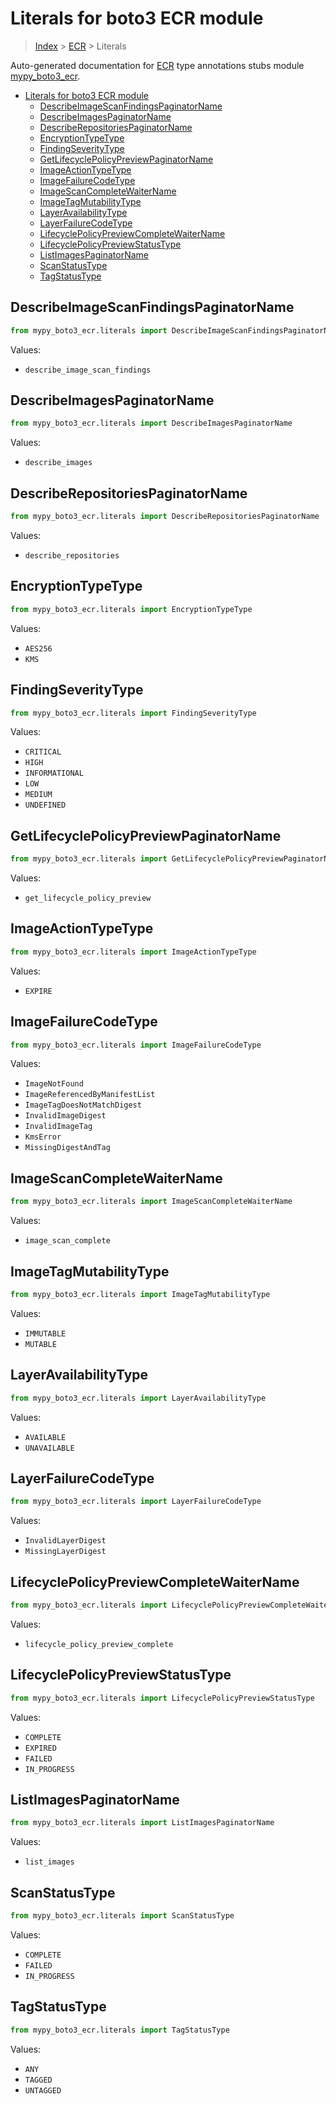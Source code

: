 # Literals for boto3 ECR module

> [Index](..) > [ECR](.) > Literals

Auto-generated documentation for
[ECR](https://boto3.amazonaws.com/v1/documentation/api/1.17.77/reference/services/ecr.html#ECR)
type annotations stubs module
[mypy_boto3_ecr](https://pypi.org/project/mypy-boto3-ecr/).

- [Literals for boto3 ECR module](#literals-for-boto3-ecr-module)
  - [DescribeImageScanFindingsPaginatorName](#describeimagescanfindingspaginatorname)
  - [DescribeImagesPaginatorName](#describeimagespaginatorname)
  - [DescribeRepositoriesPaginatorName](#describerepositoriespaginatorname)
  - [EncryptionTypeType](#encryptiontypetype)
  - [FindingSeverityType](#findingseveritytype)
  - [GetLifecyclePolicyPreviewPaginatorName](#getlifecyclepolicypreviewpaginatorname)
  - [ImageActionTypeType](#imageactiontypetype)
  - [ImageFailureCodeType](#imagefailurecodetype)
  - [ImageScanCompleteWaiterName](#imagescancompletewaitername)
  - [ImageTagMutabilityType](#imagetagmutabilitytype)
  - [LayerAvailabilityType](#layeravailabilitytype)
  - [LayerFailureCodeType](#layerfailurecodetype)
  - [LifecyclePolicyPreviewCompleteWaiterName](#lifecyclepolicypreviewcompletewaitername)
  - [LifecyclePolicyPreviewStatusType](#lifecyclepolicypreviewstatustype)
  - [ListImagesPaginatorName](#listimagespaginatorname)
  - [ScanStatusType](#scanstatustype)
  - [TagStatusType](#tagstatustype)

## DescribeImageScanFindingsPaginatorName

```python
from mypy_boto3_ecr.literals import DescribeImageScanFindingsPaginatorName
```

Values:

- `describe_image_scan_findings`

## DescribeImagesPaginatorName

```python
from mypy_boto3_ecr.literals import DescribeImagesPaginatorName
```

Values:

- `describe_images`

## DescribeRepositoriesPaginatorName

```python
from mypy_boto3_ecr.literals import DescribeRepositoriesPaginatorName
```

Values:

- `describe_repositories`

## EncryptionTypeType

```python
from mypy_boto3_ecr.literals import EncryptionTypeType
```

Values:

- `AES256`
- `KMS`

## FindingSeverityType

```python
from mypy_boto3_ecr.literals import FindingSeverityType
```

Values:

- `CRITICAL`
- `HIGH`
- `INFORMATIONAL`
- `LOW`
- `MEDIUM`
- `UNDEFINED`

## GetLifecyclePolicyPreviewPaginatorName

```python
from mypy_boto3_ecr.literals import GetLifecyclePolicyPreviewPaginatorName
```

Values:

- `get_lifecycle_policy_preview`

## ImageActionTypeType

```python
from mypy_boto3_ecr.literals import ImageActionTypeType
```

Values:

- `EXPIRE`

## ImageFailureCodeType

```python
from mypy_boto3_ecr.literals import ImageFailureCodeType
```

Values:

- `ImageNotFound`
- `ImageReferencedByManifestList`
- `ImageTagDoesNotMatchDigest`
- `InvalidImageDigest`
- `InvalidImageTag`
- `KmsError`
- `MissingDigestAndTag`

## ImageScanCompleteWaiterName

```python
from mypy_boto3_ecr.literals import ImageScanCompleteWaiterName
```

Values:

- `image_scan_complete`

## ImageTagMutabilityType

```python
from mypy_boto3_ecr.literals import ImageTagMutabilityType
```

Values:

- `IMMUTABLE`
- `MUTABLE`

## LayerAvailabilityType

```python
from mypy_boto3_ecr.literals import LayerAvailabilityType
```

Values:

- `AVAILABLE`
- `UNAVAILABLE`

## LayerFailureCodeType

```python
from mypy_boto3_ecr.literals import LayerFailureCodeType
```

Values:

- `InvalidLayerDigest`
- `MissingLayerDigest`

## LifecyclePolicyPreviewCompleteWaiterName

```python
from mypy_boto3_ecr.literals import LifecyclePolicyPreviewCompleteWaiterName
```

Values:

- `lifecycle_policy_preview_complete`

## LifecyclePolicyPreviewStatusType

```python
from mypy_boto3_ecr.literals import LifecyclePolicyPreviewStatusType
```

Values:

- `COMPLETE`
- `EXPIRED`
- `FAILED`
- `IN_PROGRESS`

## ListImagesPaginatorName

```python
from mypy_boto3_ecr.literals import ListImagesPaginatorName
```

Values:

- `list_images`

## ScanStatusType

```python
from mypy_boto3_ecr.literals import ScanStatusType
```

Values:

- `COMPLETE`
- `FAILED`
- `IN_PROGRESS`

## TagStatusType

```python
from mypy_boto3_ecr.literals import TagStatusType
```

Values:

- `ANY`
- `TAGGED`
- `UNTAGGED`
